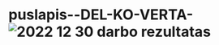# puslapis--DEL-KO-VERTA-![2022 12 30 darbo rezultatas](https://user-images.githubusercontent.com/111732060/210092049-2d2cc04b-469b-4b50-a040-081795def92d.png)
